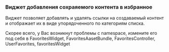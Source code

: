 ### Виджет добавления сохраяемого контента в избранное

Виджет позволяет добавлять и удалять ссылки на создаваемый контент и отображает их в виде упорядоченного по категориям списка.

Скорее всего, у Вас возникнут проблемы с namespace, измените его под себя в FavoritesWidget, FavoritesAasetBundle, FavoritesController, UserFavorites, favoritesWidget